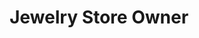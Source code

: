 ---
title: "Jewelry Store Owner"
slug: "jewelry-store-owner"
icon: "/uploads/personas/jewelry-store-owner-icon.svg"
excerpt: "Operating a jewelry business but struggling with online showcase, customer trust, and competing with e-commerce platforms effectively."
publishDate: "2024-01-22"
featured: true
order: 13
tags: ["Jewelry", "Retail", "E-commerce", "Trust Building"]
storytelling:
  everydayStruggle: |
    You're running a jewelry business in Gujarat's renowned jewelry industry, but you're facing increasing competition from online jewelry platforms and changing customer shopping behaviors. Your biggest challenges are showcasing your exquisite jewelry pieces online effectively, building trust with customers who can't physically examine the jewelry, and competing with large e-commerce platforms that have extensive marketing budgets.

    Your current approach relies heavily on walk-in customers and word-of-mouth referrals, but customers are increasingly researching and comparing jewelry online before making purchases. You're struggling to display the true beauty and craftsmanship of your pieces through basic photos, and potential customers are hesitant to make significant purchases without proper online trust signals.

    You know that professional photography, detailed product information, customer testimonials, and secure online transactions are essential, but you're unsure how to implement these systems while maintaining the personal touch and trust that jewelry purchases require.

  whyThisMatters: |
    The jewelry industry is experiencing a digital transformation, with customers expecting to browse collections online, compare prices, and read reviews before making purchases. Without a strong online presence, you're missing opportunities with customers who prefer to research before visiting stores.

    Jewelry purchases are high-value, emotional decisions that require significant trust. Customers need to see detailed product information, certifications, customer reviews, and professional presentation to feel confident about online jewelry purchases. Without these trust elements, you're losing sales to competitors who provide better online experiences.

    Additionally, the ability to showcase your unique designs, craftsmanship, and heritage online can differentiate you from mass-market competitors and attract customers who value authentic, handcrafted jewelry and personalized service.

  howDhimahiHelps: |
    We understand the unique challenges of jewelry retail because we've worked with numerous jewelry businesses across Gujarat's diamond and jewelry industry. Our approach focuses on creating stunning online showcases that build trust while preserving the personal touch that jewelry customers expect.

    We help you create professional jewelry websites with high-quality product photography, detailed specifications, certification displays, and customer testimonial systems. Our solutions include secure payment processing, inventory management, and customer relationship tools designed specifically for high-value jewelry transactions.

    We also implement digital marketing strategies that target jewelry buyers through social media, search engines, and local marketing, while building your reputation through customer reviews, social proof, and content that showcases your expertise and craftsmanship heritage.

  theJourney: |
    Here's how we typically work with jewelry store owners:

    **Week 1-2: Jewelry Business Assessment**
    We analyze your current product showcase, customer acquisition methods, and online presence to identify opportunities for digital growth.

    **Week 3-6: Professional Jewelry Website Creation**
    We create a stunning website with high-quality product photography, detailed specifications, certification displays, and secure shopping cart functionality designed for jewelry purchases.

    **Week 7-8: Trust Building Systems**
    We implement customer review systems, testimonial displays, security badges, return policies, and certification showcases that build confidence for high-value jewelry purchases.

    **Week 9-10: Inventory & Customer Management**
    We set up jewelry-specific inventory management with detailed product tracking, customer preference recording, and personalized recommendation systems.

    **Week 11-14: Digital Marketing & Social Presence**
    We create engaging social media content showcasing your jewelry, implement targeted advertising for jewelry buyers, and develop content that highlights your craftsmanship and heritage.

    **Week 15-16: Customer Experience Optimization**
    We implement virtual consultation booking, custom design request systems, and follow-up automation that maintains the personal touch jewelry customers expect.

    **Ongoing: Growth & Reputation Building**
    We provide continuous support, help you expand your online collection showcase, and build your reputation as a trusted jewelry destination through digital marketing and customer relationship management.

  callToAction:
    title: "Ready to Showcase Your Jewelry Online?"
    description: "Let's discuss how we can help you create a stunning online presence that builds trust, showcases your craftsmanship, and attracts more jewelry customers."
    primaryButton:
      text: "Get Jewelry Business Consultation"
      url: "/consultation"
    secondaryButton:
      text: "View E-commerce Solutions"
      url: "/services/web-development"
---